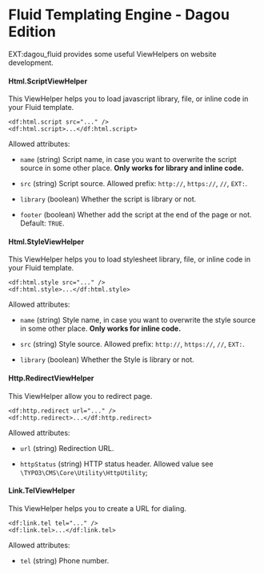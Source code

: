 # Fluid Templating Engine - Dagou Edition
EXT:dagou_fluid provides some useful ViewHelpers on website development.

#### Html.ScriptViewHelper
This ViewHelper helps you to load javascript library, file, or inline code in your Fluid template.

	<df:html.script src="..." />
	<df:html.script>...</df:html.script>

Allowed attributes:

- `name` (string)
Script name, in case you want to overwrite the script source in some other place. **Only works for library and inline code.**

- `src` (string)
Script source. Allowed prefix: `http://`, `https://`, `//`, `EXT:`.

- `library` (boolean)
Whether the script is library or not.

- `footer` (boolean)
Whether add the script at the end of the page or not. Default: `TRUE`.

#### Html.StyleViewHelper
This ViewHelper helps you to load stylesheet library, file, or inline code in your Fluid template.

	<df:html.style src="..." />
	<df:html.style>...</df:html.style>

Allowed attributes:

- `name` (string)
Style name, in case you want to overwrite the style source in some other place. **Only works for inline code.**

- `src` (string)
Style source. Allowed prefix: `http://`, `https://`, `//`, `EXT:`.

- `library` (boolean)
Whether the Style is library or not.

#### Http.RedirectViewHelper
This ViewHelper allow you to redirect page.

	<df:http.redirect url="..." />
	<df:http.redirect>...</df:http.redirect>

Allowed attributes:

- `url` (string)
Redirection URL.

- `httpStatus` (string)
HTTP status header. Allowed value see `\TYPO3\CMS\Core\Utility\HttpUtility`;

#### Link.TelViewHelper
This ViewHelper helps you to create a URL for dialing.

	<df:link.tel tel="..." />
	<df:link.tel>...</df:link.tel>

Allowed attributes:

- `tel` (string)
Phone number.